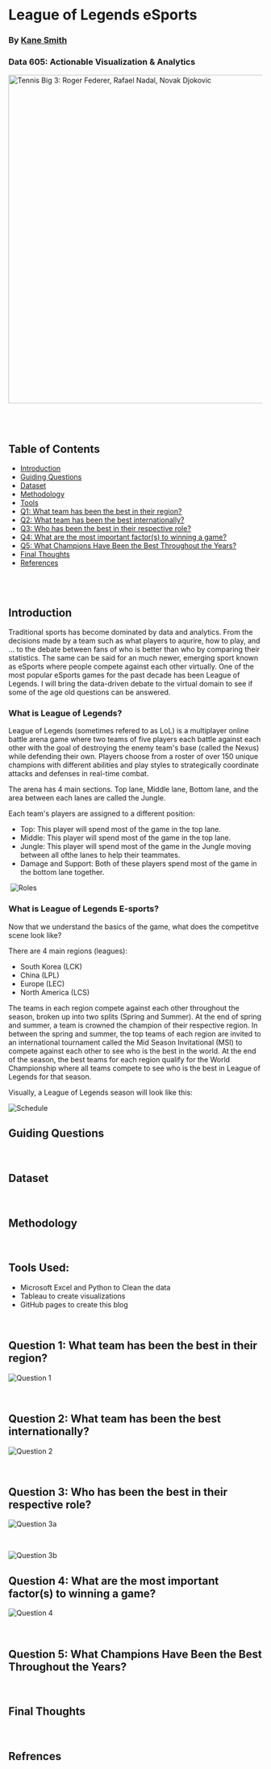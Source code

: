 # League of Legends eSports
### By [Kane Smith](https://github.com/kaneiscoding)
### Data 605: Actionable Visualization & Analytics

<img src="" alt="Tennis Big 3: Roger Federer, Rafael Nadal, Novak Djokovic" width="650"/>

<br> <br> 

## Table of Contents
- [Introduction](README.md#introduction)
- [Guiding Questions](README.md#guiding-questions)
- [Dataset](README.md#dataset)
- [Methodology](README.md#methodology)
- [Tools](README.md#tools)
- [Q1: What team has been the best in their region?](README.md#)
- [Q2: What team has been the best internationally?](README.md#)
- [Q3: Who has been the best in their respective role?](README.md#)
- [Q4: What are the most important factor(s) to winning a game?](README.md#)
- [Q5: What Champions Have Been the Best Throughout the Years?](README.md#)
- [Final Thoughts](README.md#final-thoughts)
- [References](README.md#references)

<br> <br> 

## Introduction 

Traditional sports has become dominated by data and analytics. From the decisions made by a team such as what players to aqurire, how to play, and ... to the debate between fans of who is better than who by comparing their statistics. The same can be said for an much newer, emerging sport known as eSports where people compete against each other virtually. One of the most popular eSports games for the past decade has been League of Legends. I will bring the data-driven debate to the virtual domain to see if some of the age old questions can be answered.

### What is League of Legends?

League of Legends (sometimes refered to as LoL) is a multiplayer online battle arena game where two teams of five players each battle against each other with the goal of destroying the enemy team's base (called the Nexus) while defending their own. Players choose from a roster of over 150 unique champions with different abilities and play styles to strategically coordinate attacks and defenses in real-time combat. 

The arena has 4 main sections. Top lane, Middle lane, Bottom lane, and the area between each lanes are called the Jungle.

Each team's players are assigned to a different position:
- Top: This player will spend most of the game in the top lane.
- Middle: This player will spend most of the game in the top lane.
- Jungle: This player will spend most of the game in the Jungle moving between all ofthe lanes to help their teammates.
- Damage and Support: Both of these players spend most of the game in the bottom lane together.

<img src="DATA-605-Final-Project/Graphics/Q1 Annotated.png" class="img-responsive" alt=""> </div>
![Roles](https://github.com/kaneiscoding/DATA-605-Final-Project/blob/main/Graphics/roles-map-mobafire.png)

### What is League of Legends E-sports?
Now that we understand the basics of the game, what does the competitve scene look like?

There are 4 main regions (leagues):
- South Korea (LCK)
- China (LPL)
- Europe (LEC)
- North America (LCS)

The teams in each region compete against each other throughout the season, broken up into two splits (Spring and Summer). At the end of spring and summer, a team is crowned the champion of their respective region. In between the spring and summer, the top teams of each region are invited to an international tournament called the Mid Season Invitational (MSI) to compete against each other to see who is the best in the world. At the end of the season, the best teams for each region qualify for the World Championship where all teams compete to see who is the best in League of Legends for that season. 

Visually, a League of Legends season will look like this:

![Schedule](https://github.com/kaneiscoding/DATA-605-Final-Project/blob/main/Graphics/season-schedule.png)
<br>

## Guiding Questions

<br>

## Dataset

<br>

## Methodology

<br>

## Tools Used:
- Microsoft Excel and Python to Clean the data
- Tableau to create visualizations
- GitHub pages to create this blog 

<br>

## Question 1: What team has been the best in their region?

![Question 1](https://github.com/kaneiscoding/DATA-605-Final-Project/blob/main/Graphics/Q1%20Annotated.png)

<br>

## Question 2: What team has been the best internationally?
![Question 2](https://github.com/kaneiscoding/DATA-605-Final-Project/blob/main/Graphics/Q2%20Annotated.png)

<br>

## Question 3: Who has been the best in their respective role?
![Question 3a](https://github.com/kaneiscoding/DATA-605-Final-Project/blob/main/Graphics/Q3%20P1%20Annotated.png)

<br>

![Question 3b](https://github.com/kaneiscoding/DATA-605-Final-Project/blob/main/Graphics/Question%203%20p2.jpg)

## Question 4: What are the most important factor(s) to winning a game?
![Question 4](https://github.com/kaneiscoding/DATA-605-Final-Project/blob/main/Graphics/Q4%20Annotated.png)

<br>

## Question 5: What Champions Have Been the Best Throughout the Years?

<br>

## Final Thoughts 

<br>

## Refrences

<br>
